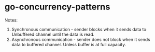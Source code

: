 # go-concurrency-patterns

Notes:

1. Synchronous communication - sender blocks when it sends data to Unbuffered channel until the data is read.
2. Asynchronous communication - sender does not block when it sends data to buffered channel. Unless buffer is at full capacity.
